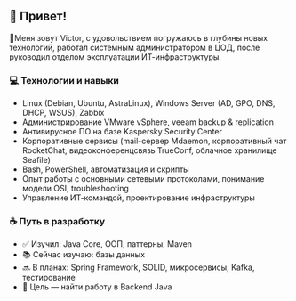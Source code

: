 ## 👋 Привет!

🤵Меня зовут Victor, с удовольствием погружаюсь в глубины новых технологий, работал системным администратором в ЦОД, после руководил отделом эксплуатации ИТ-инфраструктуры.

### 💻 Технологии и навыки

- Linux (Debian, Ubuntu, AstraLinux), Windows Server (AD, GPO, DNS, DHCP, WSUS), Zabbix
- Администрирование VMware vSphere, veeam backup & replication
- Антивирусное ПО на базе Kaspersky Security Center
- Корпоративные сервисы (mail-сервер Mdaemon, корпоративный чат RocketChat, видеоконференцсвязь TrueConf, облачное хранилище Seafile)  
- Bash, PowerShell, автоматизация и скрипты
- Опыт работы с основными сетевыми протоколами, понимание модели OSI, troubleshooting  
- Управление ИТ-командой, проектирование инфраструктуры

### ☕ Путь в разработку

- ✅ Изучил: Java Core, ООП, паттерны, Maven  
- 📚 Сейчас изучаю: базы данных  
- 🔜 В планах: Spring Framework, SOLID, микросервисы, Kafka, тестирование  
- 🎯 Цель — найти работу в Backend Java
